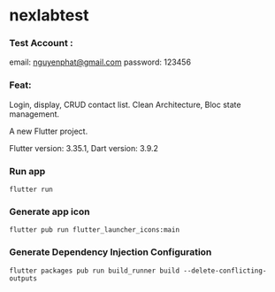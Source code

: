 # nexlabtest

### Test Account : 
email: nguyenphat@gmail.com
password: 123456

### Feat:
Login, display, CRUD contact list.
Clean Architecture, Bloc state management.

A new Flutter project.

Flutter version: 3.35.1, Dart version: 3.9.2


### Run app 
```
flutter run

```

### Generate app icon
```
flutter pub run flutter_launcher_icons:main

```

### Generate Dependency Injection Configuration

```
flutter packages pub run build_runner build --delete-conflicting-outputs

```


